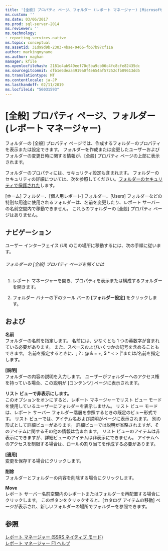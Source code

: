 ```yaml
---
title: '[全般] プロパティ ページ、フォルダー (レポート マネージャー) |Microsoft Docs'
ms.custom: ''
ms.date: 03/06/2017
ms.prod: sql-server-2014
ms.reviewer: ''
ms.technology:
- reporting-services-native
ms.topic: conceptual
ms.assetid: 31d99d9b-2303-4bae-9466-fb67b97cf11a
author: markingmyname
ms.author: maghan
manager: kfile
ms.openlocfilehash: 2181e4ab949eef70c5ba9cb06c4fc8cfe82435dc
ms.sourcegitcommit: dfb1e6deaa4919a0f4e654af57252cfb09613dd5
ms.translationtype: MT
ms.contentlocale: ja-JP
ms.lasthandoff: 02/11/2019
ms.locfileid: "56031593"
---
```

# <a name="general-properties-page-folders-report-manager"></a>[全般] プロパティ ページ、フォルダー (レポート マネージャー)
  フォルダーの [全般] プロパティ ページでは、作成するフォルダーのプロパティを表示または設定できます。 フォルダーを作成または変更したユーザーおよびフォルダーの変更日時に関する情報が、[全般] プロパティ ページの上部に表示されます。  
  
 フォルダーのプロパティには、セキュリティ設定も含まれます。 フォルダーのセキュリティの詳細については、次を参照してください。[フォルダーのセキュリティで保護された](security/secure-folders.md)します。  
  
 [ホーム] フォルダー、[個人用レポート] フォルダー、[Users] フォルダーなどの特別な用途に使用されるフォルダーは、名前を変更したり、レポート サーバーの名前空間内で移動できません。 これらのフォルダーの [全般] プロパティ ページはありません。  
  
## <a name="navigation"></a>ナビゲーション  
 ユーザー インターフェイス (UI) のこの場所に移動するには、次の手順に従います。  
  
###### <a name="to-open-the-general-properties-page-for-a-folder"></a>フォルダーの [全般] プロパティ ページを開くには  
  
1.  レポート マネージャーを開き、プロパティを表示または構成するフォルダーを開きます。  
  
2.  フォルダー バナーの下のツール バーの **[フォルダー設定]** をクリックします。  
  
## <a name="options"></a>および  
 **名前**  
 フォルダーの名前を指定します。 名前には、少なくとも 1 つの英数字が含まれている必要があります。 また、スペースおよびいくつかの記号を含めることもできます。 名前を指定するときに、; ? : \@ & = +, $ * \< > |"または/名前を指定します。  
  
 **[説明]**  
 フォルダーの内容の説明を入力します。 ユーザーがフォルダーへのアクセス権を持っている場合、この説明が [コンテンツ] ページに表示されます。  
  
 **リスト ビューで非表示にします。**  
 このオプションをオンにすると、レポート マネージャーでリスト ビュー モードを使用しているユーザーにフォルダーを表示しません。 リスト ビュー モードは、レポート サーバー フォルダー階層を参照するときの既定のビュー形式です。 リスト ビューでは、アイテム名および説明がページに表示されます。 別の形式として詳細ビューがあります。 詳細ビューでは説明が省略されますが、そのアイテムに関するその他の情報は含まれます。 リスト ビューのアイテムは非表示にできますが、詳細ビューのアイテムは非表示にできません。 アイテムへのアクセスを制限する場合は、ロールの割り当てを作成する必要があります。  
  
 **[適用]**  
 変更を保存する場合にクリックします。  
  
 **削除**  
 フォルダーとフォルダーの内容を削除する場合にクリックします。  
  
 **Move**  
 レポート サーバー名前空間内のレポートまたはフォルダーを再配置する場合にクリックします。 このボタンをクリックすると、[カタログ アイテムの移動] ページが表示され、新しいフォルダーの場所でフォルダーを参照できます。  
  
## <a name="see-also"></a>参照  
 [レポート マネージャー &#40;SSRS ネイティブ モード&#41;](../../2014/reporting-services/report-manager-ssrs-native-mode.md)   
 [レポート マネージャー F1 ヘルプ](../../2014/reporting-services/report-manager-f1-help.md)  
  
  
